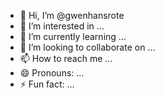 - 👋 Hi, I’m @gwenhansrote
- 👀 I’m interested in ...
- 🌱 I’m currently learning ...
- 💞️ I’m looking to collaborate on ...
- 📫 How to reach me ...
- 😄 Pronouns: ...
- ⚡ Fun fact: ...

<!---
gwenhansrote/gwenhansrote is a ✨ special ✨ repository because its `README.md` (this file) appears on your GitHub profile.
You can click the Preview link to take a look at your changes.
--->
